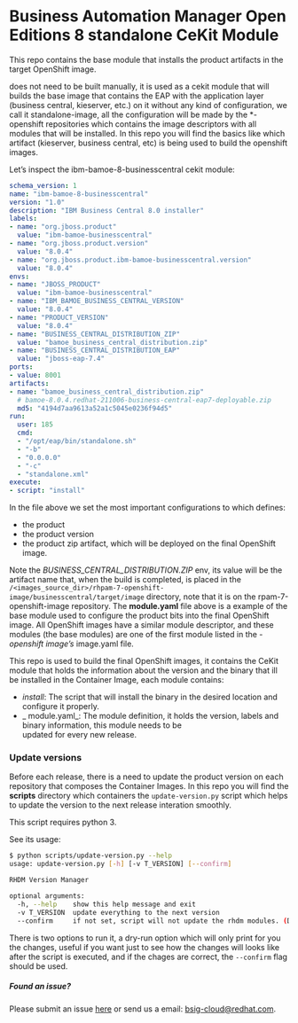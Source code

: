 # Business Automation Manager Open Editions 8 standalone CeKit Module

This repo contains the base module that installs the product artifacts in the target OpenShift image.

does not need to be built manually, it is used as a cekit module  that will builds the base image that contains
the EAP with the application layer (business central, kieserver, etc.) on it without any kind of configuration, we call
it standalone-image, all the configuration will be made by the *-openshift repositories which contains the image
descriptors with all modules that will be installed. In this repo you will find the basics like which artifact
(kieserver, business central, etc) is being used to build the openshift images.

Let’s inspect the ibm-bamoe-8-businesscentral cekit module:



```yaml
schema_version: 1
name: "ibm-bamoe-8-businesscentral"
version: "1.0"
description: "IBM Business Central 8.0 installer"
labels:
- name: "org.jboss.product"
  value: "ibm-bamoe-businesscentral"
- name: "org.jboss.product.version"
  value: "8.0.4"
- name: "org.jboss.product.ibm-bamoe-businesscentral.version"
  value: "8.0.4"
envs:
- name: "JBOSS_PRODUCT"
  value: "ibm-bamoe-businesscentral"
- name: "IBM_BAMOE_BUSINESS_CENTRAL_VERSION"
  value: "8.0.4"
- name: "PRODUCT_VERSION"
  value: "8.0.4"
- name: "BUSINESS_CENTRAL_DISTRIBUTION_ZIP"
  value: "bamoe_business_central_distribution.zip"
- name: "BUSINESS_CENTRAL_DISTRIBUTION_EAP"
  value: "jboss-eap-7.4"
ports:
- value: 8001
artifacts:
- name: "bamoe_business_central_distribution.zip"
  # bamoe-8.0.4.redhat-211006-business-central-eap7-deployable.zip
  md5: "4194d7aa9613a52a1c5045e0236f94d5"
run:
  user: 185
  cmd:
  - "/opt/eap/bin/standalone.sh"
  - "-b"
  - "0.0.0.0"
  - "-c"
  - "standalone.xml"
execute:
- script: "install"

```

In the file above we set the most important configurations to which defines:
* the product
* the product version
* the product zip artifact, which will be deployed on the final OpenShift image.

Note the *BUSINESS_CENTRAL_DISTRIBUTION.ZIP* env, its value will be the artifact name that, when the build is completed,
is placed in the `/<images_source_dir>/rhpam-7-openshift-image/businesscentral/target/image` directory,
note that it is on the rpam-7-openshift-image repository. The **module.yaml** file above is a example of
the base module used to configure the product bits into the final OpenShift image. All OpenShift images have a
similar module descriptor, and these modules (the base modules) are one of the first module listed in the
 *-openshift image’s* image.yaml file.



This repo is used to build the final OpenShift images, it contains the CeKit module that holds the information 
about the version and the binary that ill be installed in the Container Image, each module contains:
* _install_: The script that will install the binary in the desired location and configure it properly.
* _ module.yaml_: The module definition, it holds the version, labels and binary information, this module needs to be \
updated for every new release.



### Update versions

Before each release, there is a need to update the product version on each repository that composes the Container
Images.
In this repo you will find the **scripts** directory which containers the `update-version.py` script which helps to
update the version to the next release interation smoothly.

This script requires python 3.


See its usage:
```bash
$ python scripts/update-version.py --help
usage: update-version.py [-h] [-v T_VERSION] [--confirm]

RHDM Version Manager

optional arguments:
  -h, --help    show this help message and exit
  -v T_VERSION  update everything to the next version
  --confirm     if not set, script will not update the rhdm modules. (Dry run)
```


There is two options to run it, a dry-run option which will only print for you the changes, useful if you want just to see
how the changes will looks like after the script is executed, and if the chages are correct, the `--confirm` flag
should be used.

 ##### Found an issue?
 Please submit an issue [here](https://issues.jboss.org/projects/KIECLOUD) or send us a email: bsig-cloud@redhat.com.

